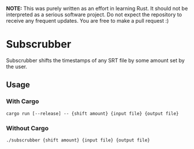 **NOTE:** This was purely written as an effort in learning Rust. It should not
be interpreted as a serious software project. Do not expect the repository to receive any
frequent updates. You are free to make a pull request :)

# Subscrubber

Subscrubber shifts the timestamps of any SRT file by some amount set by the user.

## Usage

### With Cargo
```
cargo run [--release] -- {shift amount} {input file} {output file}
```

### Without Cargo
```
./subscrubber {shift amount} {input file} {output file}
```

